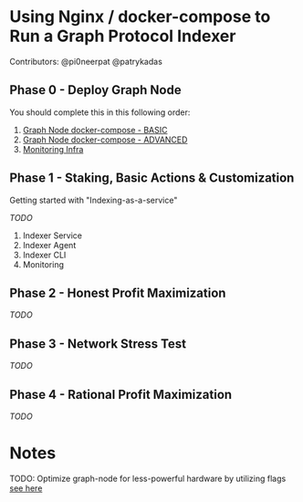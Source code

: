 # Using Nginx / docker-compose to Run a Graph Protocol Indexer

Contributors: @pi0neerpat @patrykadas

## Phase 0 -  Deploy Graph Node

You should complete this in this following order:

1. [Graph Node docker-compose - BASIC](./graph-node/basic)
2. [Graph Node docker-compose - ADVANCED](./graph-node/advanced)
3. [Monitoring Infra](./monitoring)

## Phase 1 - Staking, Basic Actions & Customization

Getting started with "Indexing-as-a-service"

_TODO_

1. Indexer Service
2. Indexer Agent
3. Indexer CLI
4. Monitoring

## Phase 2 - Honest Profit Maximization
_TODO_
## Phase 3 - Network Stress Test
_TODO_

## Phase 4 - Rational Profit Maximization
_TODO_

# Notes

TODO: Optimize graph-node for less-powerful hardware by utilizing flags [see here](https://github.com/graphprotocol/graph-node/blob/master/docs/environment-variables.md)
